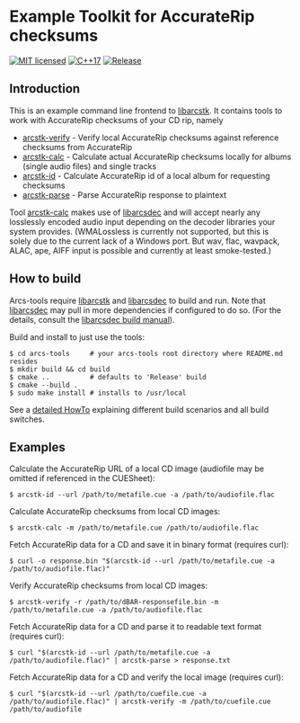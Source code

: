 # Example Toolkit for AccurateRip checksums

[![MIT licensed](https://img.shields.io/badge/license-MIT-blue.svg)](./LICENSE)
[![C++17](https://img.shields.io/badge/C++-17-darkblue.svg)](./API.md)
[![Release](https://img.shields.io/github/v/release/crf8472/arcs-tools?display_name=tag&include_prereleases)](https://github.com/crf8472/arcs-tools/releases)


## Introduction

This is an example command line frontend to [libarcstk][1]. It contains tools to
work with AccurateRip checksums of your CD rip, namely

- [arcstk-verify](./doc/texts/README.arcstk-verify.md) - Verify local
  AccurateRip checksums against reference checksums from AccurateRip
- [arcstk-calc](./doc/texts/README.arcstk-calc.md) - Calculate actual
  AccurateRip checksums locally for albums (single audio files) and single
  tracks
- [arcstk-id](./doc/texts/README.arcstk-id.md) - Calculate AccurateRip id
  of a local album for requesting checksums
- [arcstk-parse](./doc/texts/README.arcstk-parse.md) - Parse AccurateRip
  response to plaintext

Tool [arcstk-calc](./doc/texts/README.arcstk-calc.md) makes use of
[libarcsdec][2] and will accept nearly any losslessly encoded audio input
depending on the decoder libraries your system provides. (WMALossless is
currently not supported, but this is solely due to the current lack of a Windows
port. But wav, flac, wavpack, ALAC, ape, AIFF input is possible and currently at
least smoke-tested.)


## How to build

Arcs-tools require [libarcstk][1] and [libarcsdec][2] to build and run. Note
that [libarcsdec][2] may pull in more dependencies if configured to do so.
(For the details, consult the [libarcsdec build manual][3]).

Build and install to just use the tools:

	$ cd arcs-tools     # your arcs-tools root directory where README.md resides
	$ mkdir build && cd build
	$ cmake ..          # defaults to 'Release' build
	$ cmake --build .
	$ sudo make install # installs to /usr/local

See a [detailed HowTo](BUILD.md) explaining different build scenarios and all
build switches.


## Examples

Calculate the AccurateRip URL of a local CD image (audiofile may be omitted if
referenced in the CUESheet):
```console
$ arcstk-id --url /path/to/metafile.cue -a /path/to/audiofile.flac
```
Calculate AccurateRip checksums from local CD images:
```console
$ arcstk-calc -m /path/to/metafile.cue /path/to/audiofile.flac
```
Fetch AccurateRip data for a CD and save it in binary format (requires curl):
```console
$ curl -o response.bin "$(arcstk-id --url /path/to/metafile.cue -a /path/to/audiofile.flac)"
```
Verify AccurateRip checksums from local CD images:
```console
$ arcstk-verify -r /path/to/dBAR-responsefile.bin -m /path/to/metafile.cue -a /path/to/audiofile.flac
```
Fetch AccurateRip data for a CD and parse it to readable text format (requires
curl):
```console
$ curl "$(arcstk-id --url /path/to/metafile.cue -a /path/to/audiofile.flac)" | arcstk-parse > response.txt
```
Fetch AccurateRip data for a CD and verify the local image (requires curl):
```console
$ curl "$(arcstk-id --url /path/to/cuefile.cue -a /path/to/audiofile.flac)" | arcstk-verify -m /path/to/cuefile.cue /path/to/audiofile
```

[1]: https://github.com/crf8472/libarcstk
[2]: https://github.com/crf8472/libarcsdec
[3]: https://github.com/crf8472/libarcsdec/blob/main/BUILD.md

